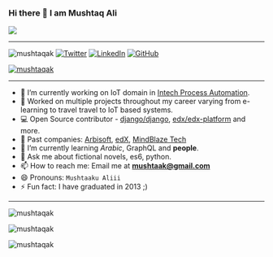 ### Hi there 👋 I am Mushtaq Ali

![](https://avatars1.githubusercontent.com/u/6991154?s=460&u=1bb0de6216b3b5535cd651b2ef80042bb3f645b4&v=4)

---
<p align="left">
        <img src="https://komarev.com/ghpvc/?username=mushtaqak&label=Profile%20views&color=0e75b6&style=flat" alt="mushtaqak" /> 
	<a href="https://twitter.com/mushtaqak"><img src="https://img.shields.io/twitter/follow/mushtaqak?label=@mushtaqak&style=social" alt="Twitter"></a>  
	<a href="https://www.linkedin.com/in/mushtaqak"><img src="https://img.shields.io/badge/LinkedIn--_.svg?style=social&logo=linkedin" alt="LinkedIn"></a>  
        <a href="https://github.com/mushtaqak"><img src="https://img.shields.io/github/followers/mushtaqak.svg?label=GitHub&style=social" alt="GitHub"></a>
</p>
<p align="left"> <a href="https://github.com/ryo-ma/github-profile-trophy"><img src="https://github-profile-trophy.vercel.app/?username=mushtaqak" alt="mushtaqak" /></a></p>

---									
- 🔭 I’m currently working on IoT domain in [Intech Process Automation](https://www.intechww.com).
- 📱 Worked on multiple projects throughout my career varying from e-learning to travel travel to IoT based systems.
- 💻 Open Source contributor - [django/django](https://github.com/django/django), [edx/edx-platform](https://github.com/edx/edx-platform) and more.
- 🏢 Past companies: [Arbisoft](http://arbisoft.com), [edX](http://edx.org), [MindBlaze Tech](https://www.mindblaze.net)
- 🌱 I’m currently learning *Arabic*, GraphQL and **people**.
- 💬 Ask me about fictional novels, es6, python.
- 📫 How to reach me: Email me at **mushtaak@gmail.com**
- 😄 Pronouns: `Mushtaaku Aliii`
- ⚡ Fun fact: I have graduated in 2013 ;)

---

<p align="left"><img src="https://github-readme-stats.vercel.app/api/top-langs?username=mushtaqak&show_icons=true&locale=en&layout=compact" alt="mushtaqak" /></p>
<p align="left"><img src="https://github-readme-stats.vercel.app/api?username=mushtaqak&show_icons=true&locale=en" alt="mushtaqak" /></p>
<p align="left"><img src="https://github-readme-streak-stats.herokuapp.com/?user=mushtaqak&" alt="mushtaqak" /></p>

<!--
**mushtaqak/mushtaqak** is a ✨ _special_ ✨ repository because its `README.md` (this file) appears on your GitHub profile.
Here are some ideas to get you started:

- 🔭 I’m currently working on ...
- 🌱 I’m currently learning ...
- 👯 I’m looking to collaborate on ...
- 🤔 I’m looking for help with ...
- 💬 Ask me about ...
- 📫 How to reach me: ...
- 😄 Pronouns: ...
- ⚡ Fun fact: ...
-->

